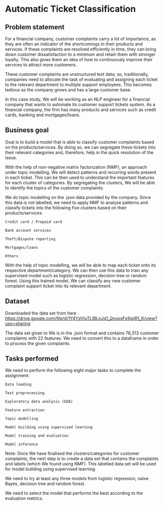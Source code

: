 # Automatic Ticket Classification

## Problem statement

For a financial company, customer complaints carry a lot of importance, as they are often an indicator of the shortcomings in their products and services. If these complaints are resolved efficiently in time, they can bring down customer dissatisfaction to a minimum and retain them with stronger loyalty. This also gives them an idea of how to continuously improve their services to attract more customers. 

These customer complaints are unstructured text data; so, traditionally, companies need to allocate the task of evaluating and assigning each ticket to the relevant department to multiple support employees. This becomes tedious as the company grows and has a large customer base.

In this case study, We will be working as an NLP engineer for a financial company that wants to automate its customer support tickets system. As a financial company, the firm has many products and services such as credit cards, banking and mortgages/loans. 

## Business goal

Goal is to build a model that is able to classify customer complaints based on the products/services. By doing so, we can segregate these tickets into their relevant categories and, therefore, help in the quick resolution of the issue.

With the help of non-negative matrix factorization (NMF), an approach under topic modelling, We will detect patterns and recurring words present in each ticket. This can be then used to understand the important features for each cluster of categories. By segregating the clusters, We will be able to identify the topics of the customer complaints. 

We do topic modelling on the .json data provided by the company. Since this data is not labelled, we need to apply NMF to analyse patterns and classify tickets into the following five clusters based on their products/services:

    Credit card / Prepaid card

    Bank account services

    Theft/Dispute reporting

    Mortgages/loans

    Others 

With the help of topic modelling, we will be able to map each ticket onto its respective department/category. We can then use this data to train any supervised model such as logistic regression, decision tree or random forest. Using this trained model, We can classify any new customer complaint support ticket into its relevant department.

## Dataset
Downloaded the data set from here . 
https://drive.google.com/file/d/1Y4Yzh1uTLIBLnJq1_QvoosFx9giiR1_K/view?usp=sharing

The data set given to We is in the .json format and contains 78,313 customer complaints with 22 features. We need to convert this to a dataframe in order to process the given complaints.

## Tasks performed

We need to perform the following eight major tasks to complete the assignment:

    Data loading

    Text preprocessing

    Exploratory data analysis (EDA)

    Feature extraction

    Topic modelling 

    Model building using supervised learning

    Model training and evaluation

    Model inference

Note: Once We have finalised the clusters/categories for customer complaints, the next step is to create a data set that contains the complaints and labels (which We found using NMF). This labelled data set will be used for model building using supervised learning. 

We need to try at least any three models from logistic regression, naive Bayes, decision tree and random forest. 

We need to select the model that performs the best according to the evaluation metrics.

